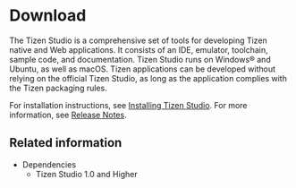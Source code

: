 # Download

The Tizen Studio is a comprehensive set of tools for developing Tizen native and Web applications. It consists of an IDE, emulator, toolchain, sample code, and documentation. Tizen Studio runs on Windows® and Ubuntu, as well as macOS. Tizen applications can be developed without relying on the official Tizen Studio, as long as the application complies with the Tizen packaging rules.

For installation instructions, see [Installing Tizen Studio](installing-sdk.md). For more information, see [Release Notes](../release-notes/2_0_release_notes.md).


## Related information
* Dependencies
  - Tizen Studio 1.0 and Higher
